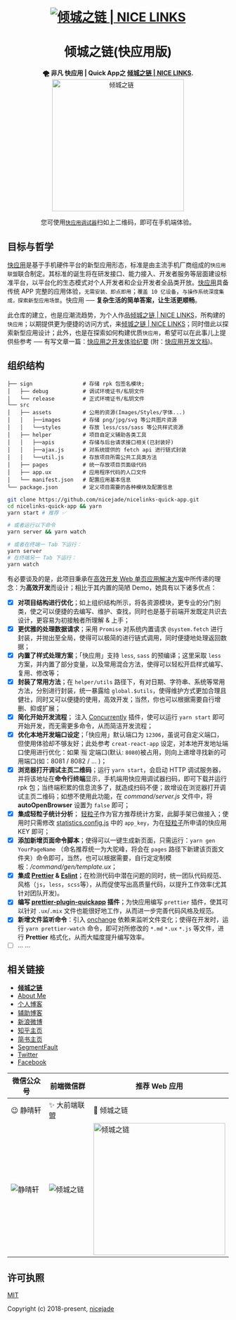 <h1 align="center"><a href="https://nicelinks.site?from=github"><img src="https://image.nicelinks.site/nice-links-logo.png" alt="倾城之链 | NICE LINKS"></a></h1>

<h1 align="center">倾城之链(快应用版)</h1>

<div align="center">
  <strong>🌪 非凡 <a>快应用 | Quick App</a>之 <a href="https://nicelinks.site/">倾城之链 | NICE LINKS</a>.</strong>
</div>

<div align="center">
  <image src="https://raw.githubusercontent.com/nicejade/nicelinks-quick-app/master/src/assets/images/nicelinks-qrcode.png" width="300" alt="倾城之链" />
  <p>您可使用<code><a href="https://github.com/nicejade/awesome-quickapp#调试器下载">快应用调试器</a></code>扫如上二维码，即可在手机端体验。</p>
</div>

## 目标与哲学

[快应用](https://nicelinks.site/post/5b5fb5bc615bf842b609105f)是基于手机硬件平台的新型应用形态，标准是由主流手机厂商组成的`快应用联盟`联合制定。其标准的诞生将在研发接口、能力接入、开发者服务等层面建设标准平台，以平台化的生态模式对个人开发者和企业开发者全品类开放。[快应用](https://nicelinks.site/post/5b5fb5bc615bf842b609105f)具备传统 APP 完整的应用体验，`无需安装、即点即用`；`覆盖 10 亿设备`，`与操作系统深度集成，探索新型应用场景`。快应用 ── **复杂生活的简单答案，让生活更顺畅**。

此仓库的建立，也是应潮流趋势，为个人作品[倾城之链 | NICE LINKS](https://nicelinks.site/)，所构建的`快应用`；以期提供更为便捷的访问方式，来[倾城之链 | NICE LINKS](https://nicelinks.site/)；同时借此以探索新型应用设计；此外，也是在探索如何构建优质`快应用`，希望可以在此事儿上提供些参考 ── 有写文章一篇：[快应用之开发体验纪要](https://nice.lovejade.cn/zh/article/develop-quick-app-experience-notes.html) (附：[快应用开发文档](https://doc.quickapp.cn/))。

## 组织结构

```
├── sign                # 存储 rpk 包签名模块;
│   ├── debug           # 调试环境证书/私钥文件
│   └── release         # 正式环境证书/私钥文件
└── src
│   ├── assets          # 公用的资源(Images/Styles/字体...)
│   │   ├──images       # 存储 png/jpg/svg 等公共图片资源
│   │   └──styles       # 存放 less/css/sass 等公共样式资源
│   ├── helper          # 项目自定义辅助各类工具
│   │   ├──apis         # 存储与后台请求接口相关(已封装好)
│   │   ├──ajax.js      # 对系统提供的 fetch api 进行链式封装
│   │   └──util.js      # 存放项目所需公共工具类方法
│   ├── pages           # 统一存放项目页面级代码
│   ├── app.ux          # 应用程序代码的人口文件
│   └── manifest.json   # 配置应用基本信息
└── package.json        # 定义项目需要的各种模块及配置信息
```

```bash
git clone https://github.com/nicejade/nicelinks-quick-app.git
cd nicelinks-quick-app && yarn
yarn start # 推荐 ✅

# 或者运行以下命令
yarn server && yarn watch

# 或者在终端一 Tab 下运行：
yarn server
# 在终端另一 Tab 下运行：
yarn watch
```

有必要谈及的是，此项目秉承在[高效开发 Web 单页应用解决方案](https://nice.lovejade.cn/zh/article/vue-webpack-boilerplate-template.html)中所传递的理念：为**高效开发**而设计；相比于其内置的简陋 Demo，她具有以下诸多优点：

- [x] **对项目结构进行优化**；如上组织结构所示，将各资源模块，更专业的分门别类，使之可以便捷的去编写、维护、查找，同时也是基于前端开发既定共识去设计，更容易为初接触者所理解 & 上手；
- [x] **更优雅的处理数据请求**；采用 `Promise` 对系统内置请求 `@system.fetch` 进行封装，并抛出至全局，使得可以极简的进行链式调用，同时便捷地处理返回数据；
- [x] **内置了样式处理方案**；「快应用」支持 `less`, `sass` 的预编译；这里采取 `less` 方案，并内置了部分变量，以及常用混合方法，使得可以轻松开启样式编写、复用、修改等；
- [x] **封装了常用方法**；在 `helper/utils` 路径下，有对日期、字符串、系统等常用方法，分别进行封装，统一暴露给 `global.$utils`，使得维护方式更加合理且健壮，同时又可以便捷的使用，高效开发；当然，你也可以根据需要自行增删、抑或扩展；
- [x] **简化开始开发流程**； 注入 [Concurrently](https://github.com/kimmobrunfeldt/concurrently) 插件，使可以运行 `yarn start` 即可开始开发，而无需更多命令，从而简洁开发流程；
- [x] **优化本地开发端口设定**；「快应用」默认端口为 `12306`，虽说可自定义端口，但使用体验却不够友好；此处参考 `creat-react-app` 设定，对本地开发地址端口使用进行优化：如果 🈯️ 定端口(默认: `8080`)被占用，则向上递增寻找新的可用端口(如：8081 / 8082 / … )；
- [x] **浏览器打开调试主页二维码**；运行 `yarn start`，会启动 HTTP 调试服务器，并将该地址在**命令行终端**显示，手机端用快应用调试器扫码，即可下载并运行 rpk 包；当终端积累的信息流多了，就造成扫码不便；故增设在浏览器打开调试主页二维码；如想不使用此功能，在 _command/server.js_ 文件中，将 **autoOpenBrowser** 设置为 `false` 即可；
- [x] **集成轻粒子统计分析**； [轻粒子](https://nicelinks.site/post/5bdfa8ba9fa22b1b40974f63)作为官方推荐统计方案，此脚手架已做接入；使用时只需修改 [statistics.config.js](https://github.com/nicejade/quickapp-boilerplate-template/blob/master/src/assets/js/statistics.config.js) 中的 `app_key`，为在[轻粒子](http://www.qinglizi.cn/)所申请的快应用 KEY 即可；
- [x] **添加新增页面命令脚本**；使得可以一键生成新页面，只需运行：`yarn gen YourPageName` （命名推荐统一为大驼峰，将会在 `pages` 路径下新建该页面文件夹）命令即可，当然，也可以根据需要，自行定定制模板：*/command/gen/template.ux*；
- [x] **集成 [Prettier](https://prettier.io/) & [Eslint](https://eslint.org/)**；在检测代码中潜在问题的同时，统一团队代码规范、风格（`js`，`less`，`scss`等），从而促使写出高质量代码，以提升工作效率(尤其针对团队开发)。
- [x] **编写 [prettier-plugin-quickapp](https://github.com/nicejade/prettier-plugin-quickapp) 插件**；为快应用编写 `prettier` 插件，使其可以针对 `.ux`/`.mix` 文件也能很好地工作，从而进一步完善代码风格及规范。
- [x] **新增文件监听命令**：引入 [onchange](https://github.com/Qard/onchange) 依赖来监听文件变化；使得在开发时，运行 `yarn prettier-watch` 命令，即可对所修改的 `*.md` `*.ux` `*.js` 等文件，进行 **Prettier** 格式化，从而大幅度提升编写效率。
- [ ] ... ...

## 相关链接

- [**倾城之链**](https://nicelinks.site?from=github)
- [About Me](https://aboutme.lovejade.cn/?from=github)
- [个人博客](https://jeffjade.com/nicelinks)
- [辅助博客](https://blog.lovejade.cn/)
- [新浪微博](https://weibo.com/jeffjade)
- [知乎主页](https://www.zhihu.com/people/yang-qiong-pu/)
- [简书主页](https://www.jianshu.com/u/9aae3d8f4c3d)
- [SegmentFault](https://segmentfault.com/u/jeffjade)
- [Twitter](https://twitter.com/jeffjade2)
- [Facebook](https://www.facebook.com/yang.gang.jade)

| 微信公众号 | 前端微信群 | 推荐 Web 应用 |
| --- | --- | --- |
| 😉 静晴轩 | ✨ 大前端联盟 | 🎉 倾城之链 |
| ![静晴轩](https://image.nicelinks.site/qrcode_jqx.jpg) | ![倾城之链](https://image.nicelinks.site/wqycx-weixin.png?ver=1) |<img src="https://image.nicelinks.site/nice-links.png" width="300px" alt="倾城之链"></img>|

## 许可执照

[MIT](http://opensource.org/licenses/MIT)

Copyright (c) 2018-present, [nicejade](https://aboutme.lovejade.cn/?from=github)